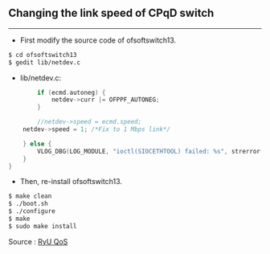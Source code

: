 ## Changing the link speed of CPqD switch

------------

- First modify the source code of ofsoftswitch13.
```bash
$ cd ofsoftswitch13
$ gedit lib/netdev.c
```

- lib/netdev.c:
```c
        if (ecmd.autoneg) {
            netdev->curr |= OFPPF_AUTONEG;
        }

        //netdev->speed = ecmd.speed;
	netdev->speed = 1; /*Fix to 1 Mbps link*/

    } else {
        VLOG_DBG(LOG_MODULE, "ioctl(SIOCETHTOOL) failed: %s", strerror(errno));
    }
}
```
- Then, re-install ofsoftswitch13.

```bash
$ make clean
$ ./boot.sh
$ ./configure
$ make
$ sudo make install
```
Source : [RyU QoS](https://osrg.github.io/ryu-book/en/html/rest_qos.html "RyU QoS")
